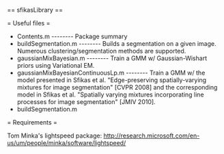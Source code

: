 == sfikasLibrary ==

= Useful files =

* Contents.m -------- Package summary
* buildSegmentation.m -------- Builds a segmentation on a given image. Numerous clustering/segmentation methods are supported.
* gaussianMixBayesian.m -------- Train a GMM w/ Gaussian-Wishart priors using Variational EM.
* gaussianMixBayesianContinuousLp.m -------- Train a GMM w/ the model presented in Sfikas et al. "Edge-preserving spatially-varying mixtures for image segmentation" [CVPR 2008] and the corresponding model in Sfikas et al. "Spatially varying mixtures incorporating line processes for image segmentation" [JMIV 2010].
* buildSegmentation.m

= Requirements =

Tom Minka's lightspeed package: http://research.microsoft.com/en-us/um/people/minka/software/lightspeed/
